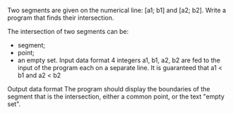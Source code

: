 Two segments are given on the numerical line: [a1; b1] and [a2; b2]. Write a program that finds their intersection.

The intersection of two segments can be:

* segment;
* point;
* an empty set.
Input data format
4 integers a1, b1, a2, b2 are fed to the input of the program each on a separate line. It is guaranteed that a1 < b1 and a2 < b2

Output data format
The program should display the boundaries of the segment that is the intersection, either a common point, or the text "empty set".